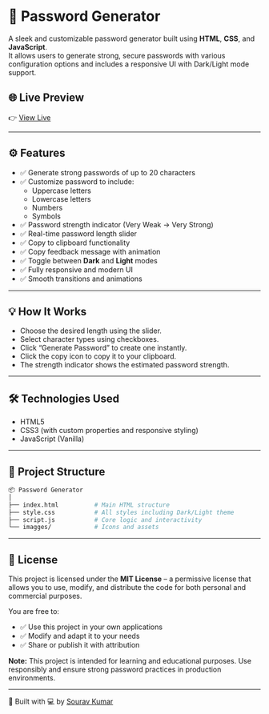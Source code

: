 # 🔐 Password Generator

A sleek and customizable password generator built using **HTML**, **CSS**, and **JavaScript**.  
It allows users to generate strong, secure passwords with various configuration options and includes a responsive UI with Dark/Light mode support.

## 🌐 Live Preview

👉 [View Live](https://htmlpreview.github.io/?https://github.com/sourav4152/project_basic/blob/main/Password%20generator/index.html)

---

## ⚙️ Features

- ✅ Generate strong passwords of up to 20 characters
- ✅ Customize password to include:
  - Uppercase letters
  - Lowercase letters
  - Numbers
  - Symbols
- ✅ Password strength indicator (Very Weak → Very Strong)
- ✅ Real-time password length slider
- ✅ Copy to clipboard functionality
- ✅ Copy feedback message with animation
- ✅ Toggle between **Dark** and **Light** modes
- ✅ Fully responsive and modern UI
- ✅ Smooth transitions and animations

---

## 💡 How It Works

- Choose the desired length using the slider.
- Select character types using checkboxes.
- Click “Generate Password” to create one instantly.
- Click the copy icon to copy it to your clipboard.
- The strength indicator shows the estimated password strength.

---

## 🛠 Technologies Used

- HTML5
- CSS3 (with custom properties and responsive styling)
- JavaScript (Vanilla)

---

## 📁 Project Structure

```bash
📦 Password Generator
│
├── index.html          # Main HTML structure
├── style.css           # All styles including Dark/Light theme
├── script.js           # Core logic and interactivity
└── imagges/            # Icons and assets
```
---
## 📄 License

This project is licensed under the **MIT License** – a permissive license that allows you to use, modify, and distribute the code for both personal and commercial purposes.

You are free to:

- ✅ Use this project in your own applications
- ✅ Modify and adapt it to your needs
- ✅ Share or publish it with attribution

**Note:** This project is intended for learning and educational purposes. Use responsibly and ensure strong password practices in production environments.

---

🎯 Built with 💻 by [Sourav Kumar](https://github.com/sourav4152)

